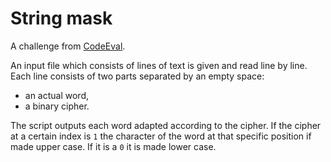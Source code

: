 # String mask

A challenge from [CodeEval](https://www.codeeval.com/open_challenges/199).

An input file which consists of lines of text is given and read line by line. Each line consists of two parts separated by an empty space:
* an actual word,
* a binary cipher.

The script outputs each word adapted according to the cipher. If the cipher at a certain index is `1` the character of the word at that specific position if made upper case. If it is a `0` it is made lower case.
